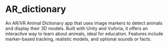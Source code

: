 # AR_dictionary
An AR/VR Animal Dictionary app that uses image markers to detect animals and display their 3D models. Built with Unity and Vuforia, it offers an interactive way to learn about animals, ideal for education. Features include marker-based tracking, realistic models, and optional sounds or facts.
